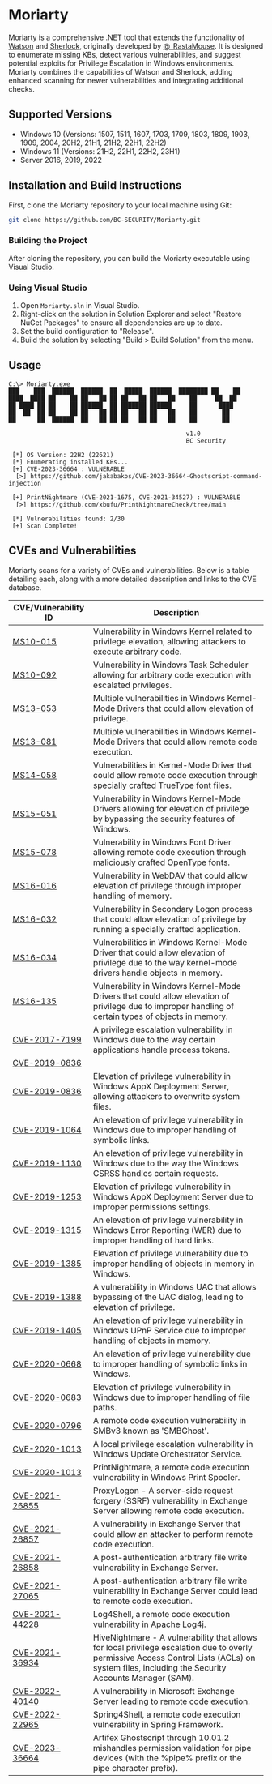 # Moriarty
Moriarty is a comprehensive .NET tool that extends the functionality of [Watson](https://github.com/rasta-mouse/Watson) and [Sherlock](https://github.com/rasta-mouse/sherlock), originally developed by [@_RastaMouse](https://twitter.com/_RastaMouse). It is designed to enumerate missing KBs, detect various vulnerabilities, and suggest potential exploits for Privilege Escalation in Windows environments. Moriarty combines the capabilities of Watson and Sherlock, adding enhanced scanning for newer vulnerabilities and integrating additional checks.

## Supported Versions
- Windows 10 (Versions: 1507, 1511, 1607, 1703, 1709, 1803, 1809, 1903, 1909, 2004, 20H2, 21H1, 21H2, 22H1, 22H2)
- Windows 11 (Versions: 21H2, 22H1, 22H2, 23H1)
- Server 2016, 2019, 2022

## Installation and Build Instructions
First, clone the Moriarty repository to your local machine using Git:

```bash
git clone https://github.com/BC-SECURITY/Moriarty.git
```

### Building the Project

After cloning the repository, you can build the Moriarty executable using Visual Studio.

### Using Visual Studio

1. Open `Moriarty.sln` in Visual Studio.
2. Right-click on the solution in Solution Explorer and select "Restore NuGet Packages" to ensure all dependencies are up to date.
3. Set the build configuration to "Release".
4. Build the solution by selecting "Build > Build Solution" from the menu.

## Usage
```
C:\> Moriarty.exe
███    ███  ██████  ██████  ██  █████  ██████  ████████ ██    ██
████  ████ ██    ██ ██   ██ ██ ██   ██ ██   ██    ██     ██  ██
██ ████ ██ ██    ██ ██████  ██ ███████ ██████     ██      ████
██  ██  ██ ██    ██ ██   ██ ██ ██   ██ ██   ██    ██       ██
██      ██  ██████  ██   ██ ██ ██   ██ ██   ██    ██       ██

                                                 v1.0
                                                 BC Security

 [*] OS Version: 22H2 (22621)
 [*] Enumerating installed KBs...
 [+] CVE-2023-36664 : VULNERABLE
  [>] https://github.com/jakabakos/CVE-2023-36664-Ghostscript-command-injection

 [+] PrintNightmare (CVE-2021-1675, CVE-2021-34527) : VULNERABLE
  [>] https://github.com/xbufu/PrintNightmareCheck/tree/main

 [*] Vulnerabilities found: 2/30
 [+] Scan Complete!
```

## CVEs and Vulnerabilities
Moriarty scans for a variety of CVEs and vulnerabilities. Below is a table detailing each, along with a more detailed description and links to the CVE database.

| CVE/Vulnerability ID | Description | 
| --------------------- | ----------- |
| [MS10-015](https://learn.microsoft.com/en-us/security-updates/securitybulletins/2010/ms10-015) | Vulnerability in Windows Kernel related to privilege elevation, allowing attackers to execute arbitrary code. |
| [MS10-092](https://learn.microsoft.com/en-us/security-updates/securitybulletins/2010/ms10-092) | Vulnerability in Windows Task Scheduler allowing for arbitrary code execution with escalated privileges. |
| [MS13-053](https://learn.microsoft.com/en-us/security-updates/securitybulletins/2013/ms13-053) | Multiple vulnerabilities in Windows Kernel-Mode Drivers that could allow elevation of privilege. |
| [MS13-081](https://learn.microsoft.com/en-us/security-updates/securitybulletins/2013/ms13-081) | Multiple vulnerabilities in Windows Kernel-Mode Drivers that could allow remote code execution. |
| [MS14-058](https://learn.microsoft.com/en-us/security-updates/securitybulletins/2014/ms14-058) | Vulnerabilities in Kernel-Mode Driver that could allow remote code execution through specially crafted TrueType font files. |
| [MS15-051](https://learn.microsoft.com/en-us/security-updates/securitybulletins/2015/ms15-051) | Vulnerability in Windows Kernel-Mode Drivers allowing for elevation of privilege by bypassing the security features of Windows. |
| [MS15-078](https://learn.microsoft.com/en-us/security-updates/securitybulletins/2015/ms15-078) | Vulnerability in Windows Font Driver allowing remote code execution through maliciously crafted OpenType fonts. |
| [MS16-016](https://learn.microsoft.com/en-us/security-updates/securitybulletins/2016/ms16-016) | Vulnerability in WebDAV that could allow elevation of privilege through improper handling of memory. |
| [MS16-032](https://learn.microsoft.com/en-us/security-updates/securitybulletins/2016/ms16-032) | Vulnerability in Secondary Logon process that could allow elevation of privilege by running a specially crafted application. |
| [MS16-034](https://learn.microsoft.com/en-us/security-updates/securitybulletins/2016/ms16-034) | Vulnerabilities in Windows Kernel-Mode Driver that could allow elevation of privilege due to the way kernel-mode drivers handle objects in memory. |
| [MS16-135](https://learn.microsoft.com/en-us/security-updates/securitybulletins/2016/ms16-135) | Vulnerability in Windows Kernel-Mode Drivers that could allow elevation of privilege due to improper handling of certain types of objects in memory. |
| [CVE-2017-7199](https://www.cve.org/CVERecord?id=CVE-2017-7199) | A privilege escalation vulnerability in Windows due to the way certain applications handle process tokens. |
| [CVE-2019-0836](https://www.cve.org/CVERecord?id=CVE-2019-0836) | | An elevation of privilege vulnerability in Windows due to the way the Win32k component handles objects in memory. |
| [CVE-2019-0836](https://www.cve.org/CVERecord?id=CVE-2019-0836) | Elevation of privilege vulnerability in Windows AppX Deployment Server, allowing attackers to overwrite system files. |
| [CVE-2019-1064](https://www.cve.org/CVERecord?id=CVE-2019-1064) | An elevation of privilege vulnerability in Windows due to improper handling of symbolic links. |
| [CVE-2019-1130](https://www.cve.org/CVERecord?id=CVE-2019-1130) | An elevation of privilege vulnerability in Windows due to the way the Windows CSRSS handles certain requests. |
| [CVE-2019-1253](https://www.cve.org/CVERecord?id=CVE-2019-1253) |Elevation of privilege vulnerability in Windows AppX Deployment Server due to improper permissions settings. |
| [CVE-2019-1315](https://www.cve.org/CVERecord?id=CVE-2019-1315) | An elevation of privilege vulnerability in Windows Error Reporting (WER) due to improper handling of hard links. |
| [CVE-2019-1385](https://www.cve.org/CVERecord?id=CVE-2019-1385) | Elevation of privilege vulnerability due to improper handling of objects in memory in Windows. |
| [CVE-2019-1388](https://www.cve.org/CVERecord?id=CVE-2019-1388) | A vulnerability in Windows UAC that allows bypassing of the UAC dialog, leading to elevation of privilege. |
| [CVE-2019-1405](https://www.cve.org/CVERecord?id=CVE-2019-1405) | An elevation of privilege vulnerability in Windows UPnP Service due to improper handling of objects in memory. |
| [CVE-2020-0668](https://www.cve.org/CVERecord?id=CVE-2020-0668) | An elevation of privilege vulnerability due to improper handling of symbolic links in Windows. |
| [CVE-2020-0683](https://www.cve.org/CVERecord?id=CVE-2020-0683) | Elevation of privilege vulnerability in Windows due to improper handling of file paths. |
| [CVE-2020-0796](https://www.cve.org/CVERecord?id=CVE-2020-0796) | A remote code execution vulnerability in SMBv3 known as 'SMBGhost'. |
| [CVE-2020-1013](https://www.cve.org/CVERecord?id=CVE-2020-1013) | A local privilege escalation vulnerability in Windows Update Orchestrator Service. |
| [CVE-2020-1013](https://www.cve.org/CVERecord?id=CVE-2020-1013) | PrintNightmare, a remote code execution vulnerability in Windows Print Spooler. |
| [CVE-2021-26855](https://www.cve.org/CVERecord?id=CVE-2021-26855) | ProxyLogon - A server-side request forgery (SSRF) vulnerability in Exchange Server allowing remote code execution. |
| [CVE-2021-26857](https://www.cve.org/CVERecord?id=CVE-2021-26857) | A vulnerability in Exchange Server that could allow an attacker to perform remote code execution. |
| [CVE-2021-26858](https://www.cve.org/CVERecord?id=CVE-2021-26858) | A post-authentication arbitrary file write vulnerability in Exchange Server. |
| [CVE-2021-27065](https://www.cve.org/CVERecord?id=CVE-2021-27065) | A post-authentication arbitrary file write vulnerability in Exchange Server could lead to remote code execution. |
| [CVE-2021-44228](https://www.cve.org/CVERecord?id=CVE-2021-44228) | Log4Shell, a remote code execution vulnerability in Apache Log4j. |
| [CVE-2021-36934](https://www.cve.org/CVERecord?id=CVE-2021-36934) | HiveNightmare - A vulnerability that allows for local privilege escalation due to overly permissive Access Control Lists (ACLs) on system files, including the Security Accounts Manager (SAM). |
| [CVE-2022-40140](https://www.cve.org/CVERecord?id=CVE-2022-40140) | A vulnerability in Microsoft Exchange Server leading to remote code execution. |
| [CVE-2022-22965](https://www.cve.org/CVERecord?id=CVE-2022-22965) | Spring4Shell, a remote code execution vulnerability in Spring Framework. |
| [CVE-2023-36664](https://www.cve.org/CVERecord?id=CVE-2023-36664) | Artifex Ghostscript through 10.01.2 mishandles permission validation for pipe devices (with the %pipe% prefix or the pipe character prefix). |
